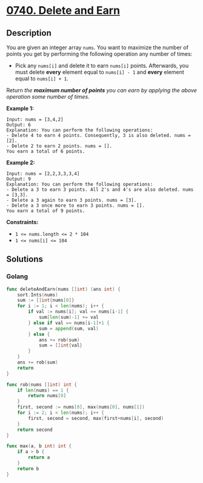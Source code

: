 # [0740. Delete and Earn](https://leetcode-cn.com/problems/delete-and-earn/)



## Description



You are given an integer array `nums`. You want to maximize the number of points you get by performing the following operation any number of times:

- Pick any `nums[i]` and delete it to earn `nums[i]` points. Afterwards, you must delete **every** element equal to `nums[i] - 1` and **every** element equal to `nums[i] + 1`.

Return *the **maximum number of points** you can earn by applying the above operation some number of times*.

 

**Example 1:**

```
Input: nums = [3,4,2]
Output: 6
Explanation: You can perform the following operations:
- Delete 4 to earn 4 points. Consequently, 3 is also deleted. nums = [2].
- Delete 2 to earn 2 points. nums = [].
You earn a total of 6 points.
```

**Example 2:**

```
Input: nums = [2,2,3,3,3,4]
Output: 9
Explanation: You can perform the following operations:
- Delete a 3 to earn 3 points. All 2's and 4's are also deleted. nums = [3,3].
- Delete a 3 again to earn 3 points. nums = [3].
- Delete a 3 once more to earn 3 points. nums = [].
You earn a total of 9 points.
```

 

**Constraints:**

- `1 <= nums.length <= 2 * 104`
- `1 <= nums[i] <= 104`







## Solutions

### Golang

```go
func deleteAndEarn(nums []int) (ans int) {
    sort.Ints(nums)
    sum := []int{nums[0]}
    for i := 1; i < len(nums); i++ {
        if val := nums[i]; val == nums[i-1] {
            sum[len(sum)-1] += val
        } else if val == nums[i-1]+1 {
            sum = append(sum, val)
        } else {
            ans += rob(sum)
            sum = []int{val}
        }
    }
    ans += rob(sum)
    return
}

func rob(nums []int) int {
    if len(nums) == 1 {
        return nums[0]
    }
    first, second := nums[0], max(nums[0], nums[1])
    for i := 2; i < len(nums); i++ {
        first, second = second, max(first+nums[i], second)
    }
    return second
}

func max(a, b int) int {
    if a > b {
        return a
    }
    return b
}
```

